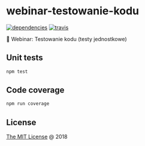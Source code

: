 # webinar-testowanie-kodu

[![dependencies](https://david-dm.org/piecioshka/webinar-testowanie-kodu.svg)](https://github.com/piecioshka/webinar-testowanie-kodu)
[![travis](https://img.shields.io/travis/piecioshka/webinar-testowanie-kodu.svg)](https://travis-ci.org/piecioshka/webinar-testowanie-kodu)

:movie_camera: Webinar: Testowanie kodu (testy jednostkowe)

## Unit tests

```bash
npm test
```

## Code coverage

```bash
npm run coverage
```

## License

[The MIT License](http://piecioshka.mit-license.org) @ 2018
